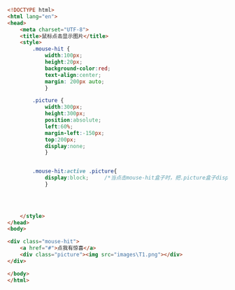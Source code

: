 
<BlogInfo id="311" title="67.鼠标点击显示图片" author="白日梦想猿" pv=0 read_times=0 pre_cost_time=0分41秒 category="css学习" tag_list="['css学习']" create_time="2020.07.26 15:04:02" update_time="2020.07.26 16:39:24" />

```html
<!DOCTYPE html>
<html lang="en">
<head>
    <meta charset="UTF-8">
    <title>鼠标点击显示图片</title>
    <style>
        .mouse-hit {
            width:100px;
            height:20px;
            background-color:red;
            text-align:center;
            margin: 200px auto;
            }

        .picture {
            width:300px;
            height:300px;
            position:absolute;
            left:60%;
            margin-left:-150px;
            top:200px;
            display:none;
            }


        .mouse-hit:active .picture{
            display:block;     /*当点击mouse-hit盒子时，把.picture盒子display的属性值改为block，它里面的内容就能正常显示了*/
            }
        
        


    </style>
</head>
<body>

<div class="mouse-hit">
    <a href="#">点我有惊喜</a>
    <div class="picture"><img src="images\T1.png"></div>
</div>

</body>
</html>
```
